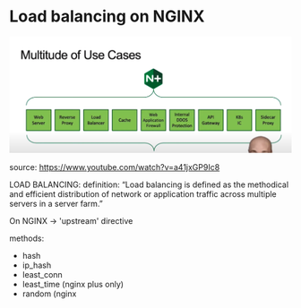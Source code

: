 # Load balancing on NGINX

![Alt text](__docs/use_cases_nginx.png?raw=true "Use cases for nginx")

source: https://www.youtube.com/watch?v=a41jxGP9Ic8

LOAD BALANCING: 
definition: “Load balancing is defined as the methodical and efficient distribution of network or application traffic across multiple servers in a server farm.”

On NGINX -> 'upstream' directive

methods:
 - hash
 - ip_hash
 - least_conn
 - least_time (nginx plus only)
 - random (nginx 
 

